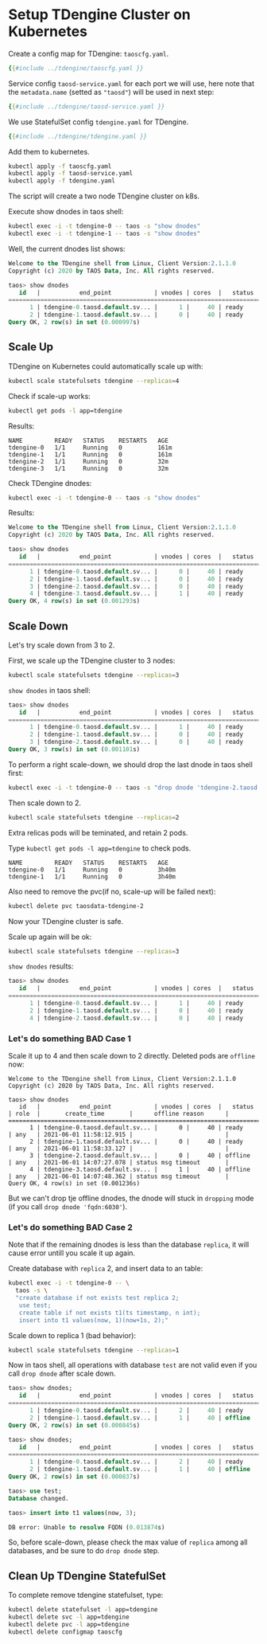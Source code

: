 # Setup TDengine Cluster on Kubernetes

Create a config map for TDengine: `taoscfg.yaml`.

```yaml
{{#include ../tdengine/taoscfg.yaml }}
```

Service config `taosd-service.yaml` for each port we will use, here note that the `metadata.name` (setted as `"taosd"`) will be used in next step:

```yaml
{{#include ../tdengine/taosd-service.yaml }}
```

We use StatefulSet config `tdengine.yaml` for TDengine.

```yaml
{{#include ../tdengine/tdengine.yaml }}
```

Add them to kubernetes.

```sh
kubectl apply -f taoscfg.yaml
kubectl apply -f taosd-service.yaml
kubectl apply -f tdengine.yaml
```

The script will create a two node TDengine cluster on k8s.

Execute show dnodes in taos shell:

```sh
kubectl exec -i -t tdengine-0 -- taos -s "show dnodes"
kubectl exec -i -t tdengine-1 -- taos -s "show dnodes"
```

Well, the current dnodes list shows:

```sql
Welcome to the TDengine shell from Linux, Client Version:2.1.1.0
Copyright (c) 2020 by TAOS Data, Inc. All rights reserved.

taos> show dnodes
   id   |           end_point            | vnodes | cores  |   status   | role  |       create_time       |      offline reason      |
======================================================================================================================================
      1 | tdengine-0.taosd.default.sv... |      1 |     40 | ready      | any   | 2021-06-01 17:13:24.181 |                          |
      2 | tdengine-1.taosd.default.sv... |      0 |     40 | ready      | any   | 2021-06-01 17:14:09.257 |                          |
Query OK, 2 row(s) in set (0.000997s)
```

## Scale Up

TDengine on Kubernetes could automatically scale up with:

```sh
kubectl scale statefulsets tdengine --replicas=4
```

Check if scale-up works:

```sh
kubectl get pods -l app=tdengine 
```

Results:

```text
NAME         READY   STATUS    RESTARTS   AGE
tdengine-0   1/1     Running   0          161m
tdengine-1   1/1     Running   0          161m
tdengine-2   1/1     Running   0          32m
tdengine-3   1/1     Running   0          32m
```

Check TDengine dnodes:

```sh
kubectl exec -i -t tdengine-0 -- taos -s "show dnodes"
```

Results:

```sql
Welcome to the TDengine shell from Linux, Client Version:2.1.1.0
Copyright (c) 2020 by TAOS Data, Inc. All rights reserved.

taos> show dnodes
   id   |           end_point            | vnodes | cores  |   status   | role  |       create_time       |      offline reason      |
======================================================================================================================================
      1 | tdengine-0.taosd.default.sv... |      0 |     40 | ready      | any   | 2021-06-01 11:58:12.915 |                          |
      2 | tdengine-1.taosd.default.sv... |      0 |     40 | ready      | any   | 2021-06-01 11:58:33.127 |                          |
      3 | tdengine-2.taosd.default.sv... |      0 |     40 | ready      | any   | 2021-06-01 14:07:27.078 |                          |
      4 | tdengine-3.taosd.default.sv... |      1 |     40 | ready      | any   | 2021-06-01 14:07:48.362 |                          |
Query OK, 4 row(s) in set (0.001293s)
```

## Scale Down

Let's try scale down from 3 to 2.

First, we scale up the TDengine cluster to 3 nodes:

```sh
kubectl scale statefulsets tdengine --replicas=3
```

`show dnodes` in taos shell:

```sql
taos> show dnodes
   id   |           end_point            | vnodes | cores  |   status   | role  |       create_time       |      offline reason      |
======================================================================================================================================
      1 | tdengine-0.taosd.default.sv... |      1 |     40 | ready      | any   | 2021-06-01 16:27:24.852 |                          |
      2 | tdengine-1.taosd.default.sv... |      0 |     40 | ready      | any   | 2021-06-01 16:27:53.339 |                          |
      3 | tdengine-2.taosd.default.sv... |      0 |     40 | ready      | any   | 2021-06-01 16:28:49.787 |                          |
Query OK, 3 row(s) in set (0.001101s)
```

To perform a right scale-down, we should drop the last dnode in taos shell first:

```sh
kubectl exec -i -t tdengine-0 -- taos -s "drop dnode 'tdengine-2.taosd.default.svc.cluster.local:6030'"
```

Then scale down to 2.

```sh
kubectl scale statefulsets tdengine --replicas=2
```

Extra relicas pods will be teminated, and retain 2 pods.

Type `kubectl get pods -l app=tdengine` to check pods.

```text
NAME         READY   STATUS    RESTARTS   AGE
tdengine-0   1/1     Running   0          3h40m
tdengine-1   1/1     Running   0          3h40m
```

Also need to remove the pvc(if no, scale-up will be failed next):

```sh
kubectl delete pvc taosdata-tdengine-2
```

Now your TDengine cluster is safe.

Scale up again will be ok:

```sh
kubectl scale statefulsets tdengine --replicas=3
```

`show dnodes` results:

```sql
taos> show dnodes
   id   |           end_point            | vnodes | cores  |   status   | role  |       create_time       |      offline reason      |
======================================================================================================================================
      1 | tdengine-0.taosd.default.sv... |      1 |     40 | ready      | any   | 2021-06-01 16:27:24.852 |                          |
      2 | tdengine-1.taosd.default.sv... |      0 |     40 | ready      | any   | 2021-06-01 16:27:53.339 |                          |
      4 | tdengine-2.taosd.default.sv... |      0 |     40 | ready      | any   | 2021-06-01 16:40:49.177 |                          |
```

### Let's do something BAD Case 1

Scale it up to 4 and then scale down to 2 directly. Deleted pods are `offline` now:

```text
Welcome to the TDengine shell from Linux, Client Version:2.1.1.0
Copyright (c) 2020 by TAOS Data, Inc. All rights reserved.

taos> show dnodes
   id   |           end_point            | vnodes | cores  |   status   | role  |       create_time       |      offline reason      |
======================================================================================================================================
      1 | tdengine-0.taosd.default.sv... |      0 |     40 | ready      | any   | 2021-06-01 11:58:12.915 |                          |
      2 | tdengine-1.taosd.default.sv... |      0 |     40 | ready      | any   | 2021-06-01 11:58:33.127 |                          |
      3 | tdengine-2.taosd.default.sv... |      0 |     40 | offline    | any   | 2021-06-01 14:07:27.078 | status msg timeout       |
      4 | tdengine-3.taosd.default.sv... |      1 |     40 | offline    | any   | 2021-06-01 14:07:48.362 | status msg timeout       |
Query OK, 4 row(s) in set (0.001236s)
```

But we can't drop tje offline dnodes, the dnode will stuck in `dropping` mode (if you call `drop dnode 'fqdn:6030'`).

### Let's do something BAD Case 2

Note that if the remaining dnodes is less than the database `replica`, it will cause error untill you scale it up again.

Create database with `replica` 2, and insert data to an table:

```sh
kubectl exec -i -t tdengine-0 -- \
  taos -s \
  "create database if not exists test replica 2;
   use test; 
   create table if not exists t1(ts timestamp, n int);
   insert into t1 values(now, 1)(now+1s, 2);"
```

Scale down to replica 1 (bad behavior):

```sh
kubectl scale statefulsets tdengine --replicas=1
```

Now in taos shell, all operations with database `test` are not valid even if you call `drop dnode` after scale down.

```sql
taos> show dnodes;
   id   |           end_point            | vnodes | cores  |   status   | role  |       create_time       |      offline reason      |
======================================================================================================================================
      1 | tdengine-0.taosd.default.sv... |      2 |     40 | ready      | any   | 2021-06-01 15:55:52.562 |                          |
      2 | tdengine-1.taosd.default.sv... |      1 |     40 | offline    | any   | 2021-06-01 15:56:07.212 | status msg timeout       |
Query OK, 2 row(s) in set (0.000845s)

taos> show dnodes;
   id   |           end_point            | vnodes | cores  |   status   | role  |       create_time       |      offline reason      |
======================================================================================================================================
      1 | tdengine-0.taosd.default.sv... |      2 |     40 | ready      | any   | 2021-06-01 15:55:52.562 |                          |
      2 | tdengine-1.taosd.default.sv... |      1 |     40 | offline    | any   | 2021-06-01 15:56:07.212 | status msg timeout       |
Query OK, 2 row(s) in set (0.000837s)

taos> use test;
Database changed.

taos> insert into t1 values(now, 3);

DB error: Unable to resolve FQDN (0.013874s)
```

So, before scale-down, please check the max value of `replica` among all databases, and be sure to do `drop dnode` step.

## Clean Up TDengine StatefulSet

To complete remove tdengine statefulset, type:

```sh
kubectl delete statefulset -l app=tdengine
kubectl delete svc -l app=tdengine
kubectl delete pvc -l app=tdengine
kubectl delete configmap taoscfg
```
